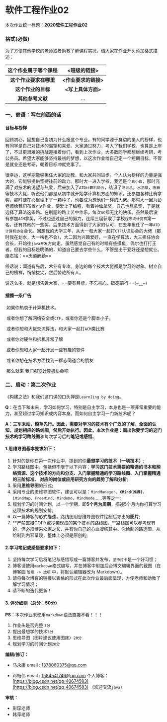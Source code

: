 # 软件工程作业02

本次作业统一标题：**2020软件工程作业02**

### 格式(必做)

为了方便其他学校的老师或者助教了解课程实况，请大家在作业开头添加格式描述：

| **这个作业属于哪个课程** |   **<班级的链接>**   |
| :----------------------: | :------------------: |
|  **这个作业要求在哪里**  | **<作业要求的链接>** |
|    **这个作业的目标**    |  **<写上具体方面>**  |
|     **其他参考文献**     |         ...          |

### 一、寄语：写在前面的话

#### 目标与榜样

​		回顾初心，回想自己当初为什么报这个专业。有的同学源于身边的亲人的榜样，也有同学是自己对技术的渴望和喜爱。大家通过努力，考入了我们学校，也算是上岸了，不过更艰难的挑战迎接着你们，看到上次作业，大多数同学都想继续考研，考公务员。希望大家能够坚持最初的梦想，以这次作业给自己定一个短期目标，不管是就业还是考研，朝着目标冲就完事了。

​		很幸运，这学期能够担任大家的助教，和大家共同进步。个人认为榜样的力量是强大的，它能够提供坚持往前的动力。那时大一进入学校，我还是个`真小白`，那时充满了对技术的渴望与热爱，后来加入了`ATD计算机协会`，结识了`冯世昌`，`水浩铧`，`唐巍`等技术大佬，听说他们都是从初中就开始学计算机方面的知识，还参加各种比赛拿奖，那时便在心里埋下了一颗种子，也要成为想他们一样的大佬。那时大一因为彭老师给我们布置`PTA`作业，便爱上了编程，看着神仙拿奖，自己也想拿奖，于是就选择了算法这条路。在刷题的路上苦中作乐，每次`AC`都无比的快乐。虽然最后没有参加`ACM`拿奖，不过也通过自己的努力，连续三届获取了学校`程序设计竞赛`第一名，还有其他的一些奖。后来技术方面得到了大家的认可，在去年担任了一年`ATD计算机协会`会长。回想我的大学三年，从大一和大家一起打`CTF`认识协会的大佬（那时我在划水，大一啥也不会），大二因为兴趣爱好，一直在学算法，大三担任协会会长，开始往`java开发`方向走。虽然感觉自己有的时候有些摸鱼，偶尔也打打王者。但我的目标是明确的，知道自己要去学些什么，不管是出于爱好还是想就业。座右铭：==天道酬勤== 

​		俗话说：闻道有先后，术业有专攻。身边的每个技术大佬都是学习的对象。树立自己的榜样，悄悄拔尖，然后惊艳所有人。

​		说这么多，就是想告诉大家，==要有目标，不忘初心，砥砺前行==`(─‿‿─)`





#### 插播一条广告

​		如果你热衷于计算机技术。

​		或者你想了解网络安全或`CTF`，或者你还是个脚本小子。

​		或者你想和大佬交流算法，和大家一起打`ACM`类比赛

​		或者你对硬件和拆机非常了解

​		或者你想和大家一起开发一些有趣的软件

​		或者你想在技术方面找到一群志同道合的朋友

​		那么就来 我们[ATD计算机协](https://jq.qq.com/?_wv=1027&k=SGmeFt6S)会吧



### 二、启动：第二次作业

《构建之法》和我们这门课的口头禅是`LearnIing by doing`。

​	**Q**：在当下和未来，学习如何学习，特别是自主学习，本身也是一项非常重要的能力，甚至超过学习知识或内容本身。而如何自主学习一门新技术呢？

​	 **A：**三军未动，粮草先行。因此，需要对学习的技术有个广泛的了解，全面的认知，规划相应的路线图，然后开始执行。因此，本次作业是：画出你要学习的这门技术的**学习路线图**和每次学习后的**笔记或感悟**。

#### 1.思维导图基本要求如下：

1. 针对的是你在第一次作业中，提到的你**最想学习的技术（一项技术）**;
2. 学习路线图中，包括但不限于以下内容：**学习这门技术需要的精选的书本和网络资源、这个技术的方向和分支、入门掌握精通的学习路线图、入门掌握精通的三阶标准、 对应的岗位或应用研究方向的趋势了解和分析**;
3. 采用**思维导图**的形式;
4. 采用专业的思维导图软件，建议可以是：`MindManager`、**`XMind(推荐)`**、`iMindMap`、`FreeMind`、`Mindomo`、`MindNode`……等等之一;
5. 规划学习的时间计划，以一个学期，即**5个月为周期**，描述5个月内你打算学习这项技术的规划安排;
6. 以一篇博客的形式描述，路线图用思维导图软件绘制后导出的**图片**;
7. **严禁直接COPY或抄袭现成的某个技术的路线图。**路线图可以参考现有的，但必须博采众家之长，并有你自己的心血凝结其中。你绘制的路选图，从绘制到内容呈现，整体上必须是原创的;

#### 2.学习笔记或感悟要求如下：

1. 坚持每次学习后将笔记与感悟写成一篇博客并发布，`坚持打卡`是一个好习惯；
2. 博客请使用`markdown`格式编写，并在博客中附加后台博文编辑界面的截图（在博客园 `管理 -> 选项` 中，将默认编辑器改为 Markdown）。
3. 请将每次博客的链接以表格的形式在此次作业最后面呈现，方便老师和助教了解学习情况；
4. 请不断的迭代更新！



#### 3. 评分细则（总分：50分）

**PS**：本次作业未使用`markdown`语法直接不看！！！

1. 作业头是否完整 `5分`
2. 提出最想学的技术`5分`
3. 思维导图（图片建议使用图床）`20分`
4. 规划学习的时间计划`20分`



**编辑/修订：**

- 马永康 email : 1378060375@qq.com   

- 邓畅伟 email : 1584541746@qq.com   个人博客：[https://blog.csdn.net/qq_40674583](https://blog.csdn.net/qq_40674583)  （欢迎交流`java`）

**审核：**

- 彭琛老师
- 韩萍老师

